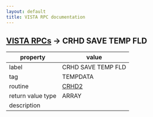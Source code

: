 ```yaml
---
layout: default
title: VISTA RPC documentation
---
```




## [VISTA RPCs](TableOfContent.md) &#8594; CRHD SAVE TEMP FLD 

 property | value 
--- | --- 
 label | CRHD SAVE TEMP FLD
 tag | TEMPDATA
 routine | [CRHD2](http://code.osehra.org/dox/Routine_CRHD2_source.html)
 return value type | ARRAY
 description | 